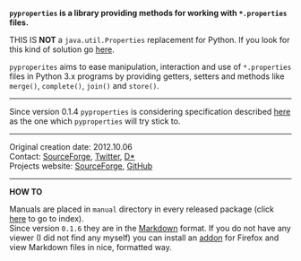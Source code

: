 __```pyproperties``` is a library providing methods for working with ```*.properties``` files.__


THIS IS __NOT__ a ```java.util.Properties``` replacement for Python. 
If you look for this kind of solution go [here](https://bitbucket.org/jnoller/pyjavaproperties/src/6dc1f59f6793/pyjavaproperties.py).

```pyproperites``` aims to ease manipulation, interaction and use of ```*.properties``` files in Python 3.x programs
by providing getters, setters and methods like ```merge()```, ```complete()```, ```join()``` and ```store()```.

----

Since version 0.1.4 ```pyproperties``` is considering specification described [here](http://docs.oracle.com/cd/E23095_01/Platform.93/ATGProgGuide/html/s0204propertiesfileformat01.html) 
as the one which ```pyproperties``` will try stick to.

----


Original creation date: 2012.10.06  
Contact:                [SourceForge](https://sourceforge.net/users/marekjm), [Twitter](https://twitter.com/triviuss), [D*](https://pod.orkz.net/u/marekjm)  
Projects website:       [SourceForge](https://sourceforge.net/projects/pyproperties/), 
                        [GitHub](https://github.com/marekjm/pyproperties)

----

__HOW TO__

Manuals are placed in ```manual``` directory in every released package (click [here](./manual/index.mdown) to go to index).  
Since version ```0.1.6``` they are in the [Markdown](http://daringfireball.net/projects/markdown/) format. If you do not have any viewer (I did not find any myself) you can install an 
[addon](https://addons.mozilla.org/pl/firefox/addon/markdown-viewer/) for Firefox and view Markdown files in nice, formatted way.